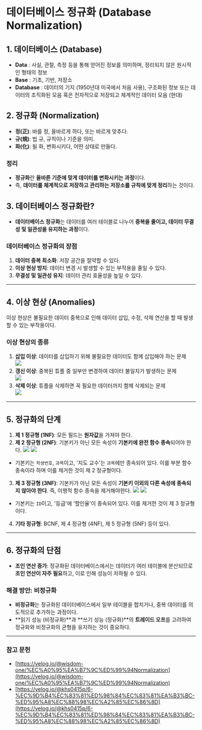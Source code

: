 # 데이터베이스 정규화 (Database Normalization)

## 1\. 데이터베이스 (Database)

-   **Data** : 사실, 관찰, 측정 등을 통해 얻어진 정보를 의미하며, 정리되지 않은 원시적인 형태의 정보
-   **Base** : 기초, 기반, 저장소
-   **Database** : 데이터의 기지 (1950년대 미국에서 처음 사용), 구조화된 정보 또는 데이터의 조직화된 모음 혹은 전자적으로 저장되고 체계적인 데이터 모음 (현대)

## 2\. 정규화 (Normalization)

-   **정(正)**: 바를 정, 올바르게 하다, 또는 바르게 맞추다.
-   **규(規)**: 법 규, 규칙이나 기준을 의미.
-   **화(化)**: 될 화, 변화시키다, 어떤 상태로 만들다.

### 정리

-   **정규화**란 **올바른 기준에 맞게 데이터를 변화시키는 과정**이다.
-   즉, **데이터를 체계적으로 저장하고 관리하는 저장소를 규칙에 맞게 정리**하는 것이다.

## 3\. 데이터베이스 정규화란?

-   **데이터베이스 정규화**는 데이터를 여러 테이블로 나누어 **중복을 줄이고, 데이터 무결성 및 일관성을 유지하는 과정**이다.

### 데이터베이스 정규화의 장점

1.  **데이터 중복 최소화**: 저장 공간을 절약할 수 있다.
2.  **이상 현상 방지**: 데이터 변경 시 발생할 수 있는 부작용을 줄일 수 있다.
3.  **무결성 및 일관성 유지**: 데이터 관리 효율성을 높일 수 있다.

---

## 4\. 이상 현상 (Anomalies)

이상 현상은 불필요한 데이터 중복으로 인해 데이터 삽입, 수정, 삭제 연산을 할 때 발생할 수 있는 부작용이다.

### 이상 현상의 종류

1.  **삽입 이상**: 데이터를 삽입하기 위해 불필요한 데이터도 함께 삽입해야 하는 문제  
    ![](https://blog.kakaocdn.net/dn/dj780B/btsLLPRF5P7/OF0vkdLBTUYnAHU0uslgU0/img.png)
2.  **갱신 이상**: 중복된 튜플 중 일부만 변경하여 데이터 불일치가 발생하는 문제  
    ![](https://blog.kakaocdn.net/dn/c0E3A0/btsLKJExDy6/UuonK3TltoLV7LyjOGLKTk/img.png)
3.  **삭제 이상**: 튜플을 삭제하면 꼭 필요한 데이터까지 함께 삭제되는 문제  
    ![](https://blog.kakaocdn.net/dn/rHI1B/btsLLBlLSJL/GwAkTk0I0PJSGzG5KjQ6A0/img.png)

---

## 5\. 정규화의 단계

1.  **제 1 정규형 (1NF)**: 모든 필드는 **원자값**을 가져야 한다.
2.  **제 2 정규형 (2NF)**: 기본키가 아닌 모든 속성이 **기본키에 완전 함수 종속**되어야 한다.
    ![](https://velog.velcdn.com/images/wisdom-one/post/287cc94a-aed1-42f2-b9a5-aaa64c62e9be/image.png)
    ![](https://velog.velcdn.com/images/wisdom-one/post/7dfb58dc-70d9-4fea-8663-823c6e165cc2/image.png)
-   기본키는 `학생번호`, `과목`이고, '지도 교수'는 `과목`에만 종속되어 있다. 이를 부분 함수 종속이라 하며 이를 제거한 것이 제 2 정규형이다.

3.  **제 3 정규형 (3NF)**: 기본키가 아닌 모든 속성이 **기본키 이외의 다른 속성에 종속되지 않아야 한다**. 즉, 이행적 함수 종속을 제거해야한다.
    ![](https://velog.velcdn.com/images/wisdom-one/post/1953d93d-5120-4d71-af80-4bd6b3f350df/image.png)
    ![](https://velog.velcdn.com/images/wisdom-one/post/7f0bfbd9-46da-429c-bf07-60c66642bd02/image.png)
- 기본키는 `ID`이고, '등급'에 '할인율'이 종속되어 있다. 이를 제거한 것이 제 3 정규형이다.
4.  **기타 정규형**: BCNF, 제 4 정규형 (4NF), 제 5 정규형 (5NF) 등이 있다.

---

## 6\. 정규화의 단점

-   **조인 연산 증가**: 정규화된 데이터베이스에서는 데이터가 여러 테이블에 분산되므로 **조인 연산이 자주 필요**하고, 이로 인해 성능이 저하될 수 있다.

### 해결 방안: 비정규화

-   **비정규화**는 정규화된 데이터베이스에서 일부 테이블을 합치거나, 중복 데이터를 의도적으로 추가하는 과정이다.
-   **읽기 성능 (비정규화)**과 **쓰기 성능 (정규화)**의 **트레이드 오프**를 고려하여 정규화와 비정규화의 균형을 유지하는 것이 중요하다.

---

### 참고 문헌

-   [https://velog.io/@wisdom-one/%EC%A0%95%EA%B7%9C%ED%99%94Normalization](https://velog.io/@wisdom-one/%EC%A0%95%EA%B7%9C%ED%99%94Normalization)
-   [https://velog.io/@khs0415p/6-%EC%9D%B4%EC%83%81%ED%98%84%EC%83%81%EA%B3%BC-%ED%95%A8%EC%88%98%EC%A2%85%EC%86%8D](https://velog.io/@khs0415p/6-%EC%9D%B4%EC%83%81%ED%98%84%EC%83%81%EA%B3%BC-%ED%95%A8%EC%88%98%EC%A2%85%EC%86%8D)
